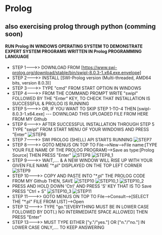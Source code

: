 # Prolog
## also exercising prolog through python (comming soon)
#### RUN Prolog IN WINDOWS OPERATING SYSTEM TO DEMONSTRATE EXPERT SYSTEM PROGRAMS WRITTEN IN Prolog PROGRAMMING LANGUAGE
- STEP 1--->>  DOWNLOAD FROM [https://www.swi-prolog.org/download/stable/bin/swipl-8.0.3-1.x64.exe.envelope]
- STEP 2--->>  INSTALL  [SWI-Prolog version (Multi-threaded, AMD64 bits, version 8.0.3)]
- STEP 3--->>  TYPE "cmd" FROM START OPTION IN WINDOWS 
- STEP 4--->>  FROM THE COMMAND PROMPT WRITE "swipl" FOLLOWED BY THE "Enter" KEY, TO CHECK THAT INSTALLATION IS SUCCESSFUL & PROLOG IS RUNNING
- STEP 5--->>  OR, IF YOU WANT TO SKIP STEP 1-TO-4 THEN [swipl-8.0.3-1.x64.exe] --- DOWNLOAD THIS UPLOADED FILE FROM HERE FROM MY Github
- STEP 6--->>  AFTER SUCCESSFUL INSTALLATION THROUGH STEP 5 TYPE "swipl" FROM START MENU OF YOUR WINDOWS AND PRESS "Enter"
![STEP6](https://user-images.githubusercontent.com/118433479/205475540-9ab94aed-45f7-4b2b-aff8-35393a2f4c9c.jpg)
- STEP 7--->>  SWI PROLOG (SHELL) API STARTS RUNNING
![STEP7](https://user-images.githubusercontent.com/118433479/205475676-202fe673-e6a4-4652-856e-d20504ab14c4.jpg)
- STEP 8--->>  GOTO MENUS ON TOP TO File-->New-->File name:[TYPE YOUR FILE NAME OF THE PROLOG PROGRAM]-->Save as type:[Prolog Source] THEN PRESS "Enter"
![STEP8](https://user-images.githubusercontent.com/118433479/205475784-31b5052e-fb17-4f62-ab08-46dc79f4c8fc.jpg)
![STEP8_1](https://user-images.githubusercontent.com/118433479/205476084-a6cd0a2e-1e13-4267-9844-2406926709a0.jpg)
- STEP 9--->>  WAIT,.... & A NEW WINDOW WILL RISE UP WITH YOUR GIVEN FILE NAME "*.pl" DISPLAYED ON THE TOP LEFT CORNER
![STEP9](https://user-images.githubusercontent.com/118433479/205476303-037019dd-8d65-4a0c-a999-5175dee0aec0.jpg)
- STEP 10--->> COPY AND PASTE INTO "*.pl" THE PROLOG CODE FROM MY Github THEN, SAVE
![STEP10](https://user-images.githubusercontent.com/118433479/205476627-a6bc07d8-9166-48aa-b3db-c19e7364654f.jpg)
![STEP10_1](https://user-images.githubusercontent.com/118433479/205477145-ea5acd4b-66f6-40ab-82e8-db8cefcf5a7d.jpg)
![STEP10_2](https://user-images.githubusercontent.com/118433479/205477325-04b13ade-4515-4a67-8d69-bfeecbf4377b.jpg)
- PRESS AND HOLD DOWN 'Ctrl' AND PRESS 'S' KEY THAT IS TO Save PRESS "Ctrl + S" 
![STEP10_3](https://user-images.githubusercontent.com/118433479/205477393-e688d6ff-a6af-4d15-b9e3-31234ac69a75.jpg)
![STEP11](https://user-images.githubusercontent.com/118433479/205659122-aa183885-0010-4e0e-882a-163c33092de4.jpg)
- STEP 11--->> GOTO MENUS ON TOP TO File-->Consult-->[SELECT THE "*.pl" FILE FROM LIST]-->Open
- STEP 12--->> TYPE "go."[EVERYTHING MUST BE IN LOWER CASE FOLLOWED BY DOT(.) NO INTERMEDIATE SPACE ALLOWED] THEN PRESS "Enter"
- STEP 13--->> MUST TYPE EITHER ["y."/"yes."] OR ["n."/"no."] IN LOWER CASE ONLY,.... TO KEEP ANSWERING 
